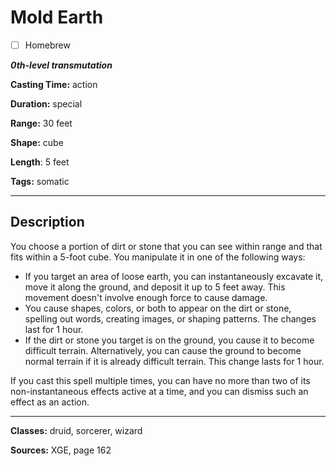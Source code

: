 # Mold Earth

- [ ] Homebrew

***0th-level transmutation***

**Casting Time:** action

**Duration:** special

**Range:** 30 feet

**Shape:** cube

**Length**: 5 feet

**Tags:** somatic

---

## Description
You choose a portion of dirt or stone that you can see within range and that fits within a 5-foot cube. You manipulate it in one of the following ways:
- If you target an area of loose earth, you can instantaneously excavate it, move it along the ground, and deposit it up to 5 feet away. This movement doesn't involve enough force to cause damage.
- You cause shapes, colors, or both to appear on the dirt or stone, spelling out words, creating images, or shaping patterns. The changes last for 1 hour.
- If the dirt or stone you target is on the ground, you cause it to become difficult terrain. Alternatively, you can cause the ground to become normal terrain if it is already difficult terrain. This change lasts for 1 hour.

If you cast this spell multiple times, you can have no more than two of its non-instantaneous effects active at a time, and you can dismiss such an effect as an action.

---

**Classes:** druid, sorcerer, wizard

**Sources:** XGE, page 162

